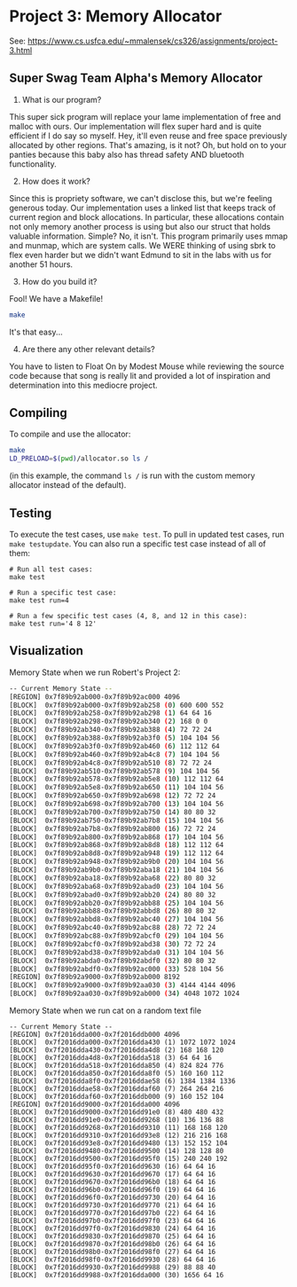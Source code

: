 # Project 3: Memory Allocator

See: https://www.cs.usfca.edu/~mmalensek/cs326/assignments/project-3.html 

## Super Swag Team Alpha's Memory Allocator

1. What is our program?

This super sick program will replace your lame implementation of free and malloc with ours. Our implementation will flex super hard and is quite efficient if I do say so myself. Hey, it'll even reuse and free space previously allocated by other regions. That's amazing, is it not? Oh, but hold on to your panties because this baby also has thread safety AND bluetooth functionality.

2. How does it work?

Since this is propriety software, we can't disclose this, but we're feeling generous today. Our implementation uses a linked list that keeps track of current region and block allocations. In particular, these allocations contain not only memory another process is using but also our struct that holds valuable information. Simple? No, it isn't. This program primarily uses mmap and munmap, which are system calls. We WERE thinking of using sbrk to flex even harder but we didn't want Edmund to sit in the labs with us for another 51 hours.

3. How do you build it?

Fool! We have a Makefile!

```bash
make
```

It's that easy...

4. Are there any other relevant details?

You have to listen to Float On by Modest Mouse while reviewing the source code because that song is really lit and provided a lot of inspiration and determination into this mediocre project.

## Compiling

To compile and use the allocator:

```bash
make
LD_PRELOAD=$(pwd)/allocator.so ls /
```

(in this example, the command `ls /` is run with the custom memory allocator instead of the default).

## Testing

To execute the test cases, use `make test`. To pull in updated test cases, run `make testupdate`. You can also run a specific test case instead of all of them:

```
# Run all test cases:
make test

# Run a specific test case:
make test run=4

# Run a few specific test cases (4, 8, and 12 in this case):
make test run='4 8 12'
```

## Visualization

Memory State when we run Robert's Project 2:

```bash
-- Current Memory State --
[REGION] 0x7f89b92ab000-0x7f89b92ac000 4096
[BLOCK]  0x7f89b92ab000-0x7f89b92ab258 (0) 600 600 552
[BLOCK]  0x7f89b92ab258-0x7f89b92ab298 (1) 64 64 16
[BLOCK]  0x7f89b92ab298-0x7f89b92ab340 (2) 168 0 0
[BLOCK]  0x7f89b92ab340-0x7f89b92ab388 (4) 72 72 24
[BLOCK]  0x7f89b92ab388-0x7f89b92ab3f0 (5) 104 104 56
[BLOCK]  0x7f89b92ab3f0-0x7f89b92ab460 (6) 112 112 64
[BLOCK]  0x7f89b92ab460-0x7f89b92ab4c8 (7) 104 104 56
[BLOCK]  0x7f89b92ab4c8-0x7f89b92ab510 (8) 72 72 24
[BLOCK]  0x7f89b92ab510-0x7f89b92ab578 (9) 104 104 56
[BLOCK]  0x7f89b92ab578-0x7f89b92ab5e8 (10) 112 112 64
[BLOCK]  0x7f89b92ab5e8-0x7f89b92ab650 (11) 104 104 56
[BLOCK]  0x7f89b92ab650-0x7f89b92ab698 (12) 72 72 24
[BLOCK]  0x7f89b92ab698-0x7f89b92ab700 (13) 104 104 56
[BLOCK]  0x7f89b92ab700-0x7f89b92ab750 (14) 80 80 32
[BLOCK]  0x7f89b92ab750-0x7f89b92ab7b8 (15) 104 104 56
[BLOCK]  0x7f89b92ab7b8-0x7f89b92ab800 (16) 72 72 24
[BLOCK]  0x7f89b92ab800-0x7f89b92ab868 (17) 104 104 56
[BLOCK]  0x7f89b92ab868-0x7f89b92ab8d8 (18) 112 112 64
[BLOCK]  0x7f89b92ab8d8-0x7f89b92ab948 (19) 112 112 64
[BLOCK]  0x7f89b92ab948-0x7f89b92ab9b0 (20) 104 104 56
[BLOCK]  0x7f89b92ab9b0-0x7f89b92aba18 (21) 104 104 56
[BLOCK]  0x7f89b92aba18-0x7f89b92aba68 (22) 80 80 32
[BLOCK]  0x7f89b92aba68-0x7f89b92abad0 (23) 104 104 56
[BLOCK]  0x7f89b92abad0-0x7f89b92abb20 (24) 80 80 32
[BLOCK]  0x7f89b92abb20-0x7f89b92abb88 (25) 104 104 56
[BLOCK]  0x7f89b92abb88-0x7f89b92abbd8 (26) 80 80 32
[BLOCK]  0x7f89b92abbd8-0x7f89b92abc40 (27) 104 104 56
[BLOCK]  0x7f89b92abc40-0x7f89b92abc88 (28) 72 72 24
[BLOCK]  0x7f89b92abc88-0x7f89b92abcf0 (29) 104 104 56
[BLOCK]  0x7f89b92abcf0-0x7f89b92abd38 (30) 72 72 24
[BLOCK]  0x7f89b92abd38-0x7f89b92abda0 (31) 104 104 56
[BLOCK]  0x7f89b92abda0-0x7f89b92abdf0 (32) 80 80 32
[BLOCK]  0x7f89b92abdf0-0x7f89b92ac000 (33) 528 104 56
[REGION] 0x7f89b92a9000-0x7f89b92ab000 8192
[BLOCK]  0x7f89b92a9000-0x7f89b92aa030 (3) 4144 4144 4096
[BLOCK]  0x7f89b92aa030-0x7f89b92ab000 (34) 4048 1072 1024
```

Memory State when we run cat on a random text file
```
-- Current Memory State --
[REGION] 0x7f2016dda000-0x7f2016ddb000 4096
[BLOCK]  0x7f2016dda000-0x7f2016dda430 (1) 1072 1072 1024
[BLOCK]  0x7f2016dda430-0x7f2016dda4d8 (2) 168 168 120
[BLOCK]  0x7f2016dda4d8-0x7f2016dda518 (3) 64 64 16
[BLOCK]  0x7f2016dda518-0x7f2016dda850 (4) 824 824 776
[BLOCK]  0x7f2016dda850-0x7f2016dda8f0 (5) 160 160 112
[BLOCK]  0x7f2016dda8f0-0x7f2016ddae58 (6) 1384 1384 1336
[BLOCK]  0x7f2016ddae58-0x7f2016ddaf60 (7) 264 264 216
[BLOCK]  0x7f2016ddaf60-0x7f2016ddb000 (9) 160 152 104
[REGION] 0x7f2016dd9000-0x7f2016dda000 4096
[BLOCK]  0x7f2016dd9000-0x7f2016dd91e0 (8) 480 480 432
[BLOCK]  0x7f2016dd91e0-0x7f2016dd9268 (10) 136 136 88
[BLOCK]  0x7f2016dd9268-0x7f2016dd9310 (11) 168 168 120
[BLOCK]  0x7f2016dd9310-0x7f2016dd93e8 (12) 216 216 168
[BLOCK]  0x7f2016dd93e8-0x7f2016dd9480 (13) 152 152 104
[BLOCK]  0x7f2016dd9480-0x7f2016dd9500 (14) 128 128 80
[BLOCK]  0x7f2016dd9500-0x7f2016dd95f0 (15) 240 240 192
[BLOCK]  0x7f2016dd95f0-0x7f2016dd9630 (16) 64 64 16
[BLOCK]  0x7f2016dd9630-0x7f2016dd9670 (17) 64 64 16
[BLOCK]  0x7f2016dd9670-0x7f2016dd96b0 (18) 64 64 16
[BLOCK]  0x7f2016dd96b0-0x7f2016dd96f0 (19) 64 64 16
[BLOCK]  0x7f2016dd96f0-0x7f2016dd9730 (20) 64 64 16
[BLOCK]  0x7f2016dd9730-0x7f2016dd9770 (21) 64 64 16
[BLOCK]  0x7f2016dd9770-0x7f2016dd97b0 (22) 64 64 16
[BLOCK]  0x7f2016dd97b0-0x7f2016dd97f0 (23) 64 64 16
[BLOCK]  0x7f2016dd97f0-0x7f2016dd9830 (24) 64 64 16
[BLOCK]  0x7f2016dd9830-0x7f2016dd9870 (25) 64 64 16
[BLOCK]  0x7f2016dd9870-0x7f2016dd98b0 (26) 64 64 16
[BLOCK]  0x7f2016dd98b0-0x7f2016dd98f0 (27) 64 64 16
[BLOCK]  0x7f2016dd98f0-0x7f2016dd9930 (28) 64 64 16
[BLOCK]  0x7f2016dd9930-0x7f2016dd9988 (29) 88 88 40
[BLOCK]  0x7f2016dd9988-0x7f2016dda000 (30) 1656 64 16
```